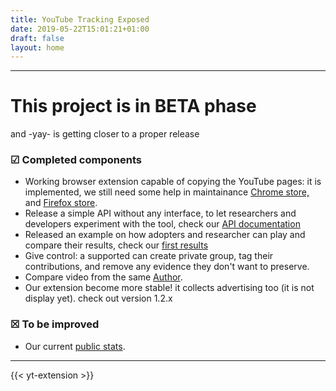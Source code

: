 ```yaml
---
title: YouTube Tracking Exposed
date: 2019-05-22T15:01:21+01:00
draft: false
layout: home
---
```


---
# This project is in BETA phase
and -yay- is getting closer to a proper release 

### ☑  Completed components

* Working browser extension capable of copying the YouTube pages: it is implemented, we still need some help in maintainance [Chrome store,](https://chrome.google.com/webstore/detail/yttrex/kbbgjcgdcibilpahljnlejefcehbljnd) and [Firefox store](https://addons.mozilla.org/en-US/firefox/addon/yttrex/).
* Release a simple API without any interface, to let researchers and developers experiment with the tool, check our [API documentation](/api-documentation)
* Released an example on how adopters and researcher can play and compare their results, check our [first results](/results)
* Give control: a supported can create private group, tag their contributions, and remove any evidence they don't want to preserve.
* Compare video from the same [Author](/author).
* Our extension become more stable! it collects advertising too (it is not display yet). check out version 1.2.x

### ☒  To be improved 

* Our current [public stats](/impact).

---

{{< yt-extension >}}
